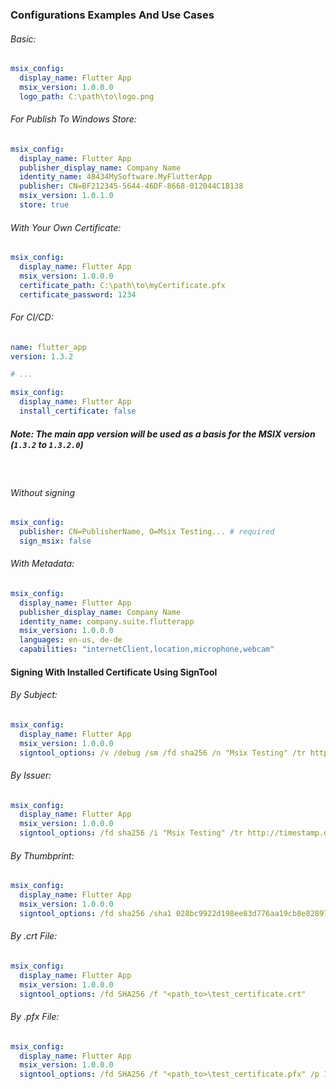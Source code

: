 ### Configurations Examples And Use Cases

###### Basic:

```yaml
msix_config:
  display_name: Flutter App
  msix_version: 1.0.0.0
  logo_path: C:\path\to\logo.png
```

###### For Publish To Windows Store:

```yaml
msix_config:
  display_name: Flutter App
  publisher_display_name: Company Name
  identity_name: 48434MySoftware.MyFlutterApp
  publisher: CN=BF212345-5644-46DF-8668-012044C1B138
  msix_version: 1.0.1.0
  store: true
```

###### With Your Own Certificate:

```yaml
msix_config:
  display_name: Flutter App
  msix_version: 1.0.0.0
  certificate_path: C:\path\to\myCertificate.pfx
  certificate_password: 1234
```

###### For CI/CD:

```yaml
name: flutter_app
version: 1.3.2

# ...

msix_config:
  display_name: Flutter App
  install_certificate: false
```

##### Note: The main app version will be used as a basis for the MSIX version (`1.3.2` to `1.3.2.0`)

<br />

###### Without signing

```yaml
msix_config:
  publisher: CN=PublisherName, O=Msix Testing... # required
  sign_msix: false
```

###### With Metadata:

```yaml
msix_config:
  display_name: Flutter App
  publisher_display_name: Company Name
  identity_name: company.suite.flutterapp
  msix_version: 1.0.0.0
  languages: en-us, de-de
  capabilities: "internetClient,location,microphone,webcam"
```

#### Signing With Installed Certificate Using SignTool

###### By Subject:

```yaml
msix_config:
  display_name: Flutter App
  msix_version: 1.0.0.0
  signtool_options: /v /debug /sm /fd sha256 /n "Msix Testing" /tr http://timestamp.digicert.com
```

###### By Issuer:

```yaml
msix_config:
  display_name: Flutter App
  msix_version: 1.0.0.0
  signtool_options: /fd sha256 /i "Msix Testing" /tr http://timestamp.digicert.com
```

###### By Thumbprint:

```yaml
msix_config:
  display_name: Flutter App
  msix_version: 1.0.0.0
  signtool_options: /fd sha256 /sha1 028bc9922d198ee83d776aa19cb8e82897691e0c /tr http://timestamp.digicert.com
```

###### By .crt File:

```yaml
msix_config:
  display_name: Flutter App
  msix_version: 1.0.0.0
  signtool_options: /fd SHA256 /f "<path_to>\test_certificate.crt"
```

###### By .pfx File:

```yaml
msix_config:
  display_name: Flutter App
  msix_version: 1.0.0.0
  signtool_options: /fd SHA256 /f "<path_to>\test_certificate.pfx" /p 1234
```
